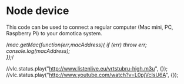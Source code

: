 Node device
===========
This code can be used to connect a regular computer (Mac mini, PC, Raspberry Pi) to your domotica system.



/*mac.getMac(function(err,macAddress){
    if (err)  throw err;
    console.log(macAddress);    
});*/

//vlc.status.play("http://www.listenlive.eu/vrtstubru-high.m3u", {});
//vlc.status.play("http://www.youtube.com/watch?v=L0pjVcIsU6A", {});
